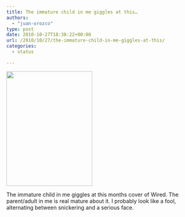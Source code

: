 ```yaml
---
title: The immature child in me giggles at this…
authors: 
  - "juan-orozco"
type: post
date: 2010-10-27T18:38:22+00:00
url: /2010/10/27/the-immature-child-in-me-giggles-at-this/
categories:
  - status

---
```

<img src="https://i0.wp.com/iam.juano.info/files/2010/10/Photo-Oct-27-2-35-19-PM-225x300.jpg?resize=225%2C300" alt="" width="225" height="300" class="alignleft size-medium wp-image-2333" data-recalc-dims="1" />
  
The immature child in me giggles at this months cover of Wired. The parent/adult in me is real mature about it. I probably look like a fool, alternating between snickering and a serious face.